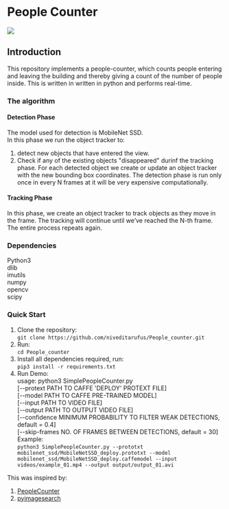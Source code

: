 # People Counter  
![](intro/demo.gif)

## Introduction  
This repository implements a people-counter, which counts people entering and leaving the building and thereby giving a count of the number of people inside. This is written in written in python and performs real-time.

### The algorithm  
#### Detection Phase  
The model used for detection is MobileNet SSD.  
In this phase we run the object tracker to:  
1. detect new objects that have entered the view.  
2. Check if any of the existing objects "disappeared" durinf the tracking phase.
For each detected object we create or update an object tracker with the new bounding box coordinates. The detection phase is run only once in every N frames at it will be very expensive computationally.  

#### Tracking Phase
In this phase, we create an object tracker to track objects as they move in the frame. The tracking will continue until we’ve reached the N-th frame.  
The entire process repeats again.

### Dependencies  
Python3  
dlib  
imutils  
numpy  
opencv  
scipy  

### Quick Start

1. Clone the repository:  
`git clone https://github.com/niveditarufus/People_counter.git`  
2. Run:  
`cd People_counter`
3. Install all dependencies required, run:  
`pip3 install -r requirements.txt`  
4. Run Demo:      
usage: python3 SimplePeopleCounter.py  
				[--protext PATH TO CAFFE 'DEPLOY' PROTEXT FILE]  
				[--model PATH TO CAFFE PRE-TRAINED MODEL]  
				[--input PATH TO VIDEO FILE]  
				[--output PATH TO OUTPUT VIDEO FILE]  
				[--confidence MINIMUM PROBABILITY TO FILTER WEAK DETECTIONS, default = 0.4]  
				[--skip-frames NO. OF FRAMES BETWEEN DETECTIONS, default = 30]  
Example:  
`python3 SimplePeopleCounter.py --prototxt mobilenet_ssd/MobileNetSSD_deploy.prototxt --model mobilenet_ssd/MobileNetSSD_deploy.caffemodel --input videos/example_01.mp4 --output output/output_01.avi`

This was inspired by:  
1. [PeopleCounter](https://github.com/niveditarufus/human-detection/tree/master/components/peopleCounter)
2. [pyimagesearch](https://www.pyimagesearch.com/)
